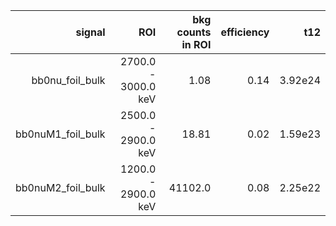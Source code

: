 | **signal**          | **ROI**             | **bkg counts in ROI** | **efficiency** | **t12** |
|--------------------:|--------------------:|----------------------:|---------------:|--------:|
| bb0nu\_foil\_bulk   | 2700.0 - 3000.0 keV | 1.08                  | 0.14           | 3.92e24 |
| bb0nuM1\_foil\_bulk | 2500.0 - 2900.0 keV | 18.81                 | 0.02           | 1.59e23 |
| bb0nuM2\_foil\_bulk | 1200.0 - 2900.0 keV | 41102.0               | 0.08           | 2.25e22 |
